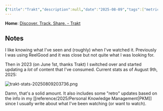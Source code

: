 ```yaml
---
{"title":"Trakt","description":null,"date":"2025-08-09","tags":["metrics","tracking"],"dg-publish":true,"created":"2025-08-09 20:28:27","updated":"2025-08-09T21:03:02-04:00","permalink":"/input/learn/trakt/","dgPassFrontmatter":true,"noteIcon":"3"}
---
```


**Home**: [Discover. Track. Share. - Trakt](https://trakt.tv/)

## Notes
I like knowing what I've seen and (roughly) when I've watched it. Previously I was using ReelGood and it was close but not quite what I was looking for.

Then in 2023 (on June 1st, thanks Trakt) I switched over and started updating a _lot_ of content that I've consumed. Current stats as of August 9th, 2025:

![trakt-stats-20250809203736.png](/img/user/fs/2025/trakt-stats-20250809203736.png)

Damn, that's a solid amount. It also includes some "retro" updates based on the info in my [[reference/2025/Personal Knowledge Management\|PKM]] since I usually write about what I've been watching (or want to watch).
